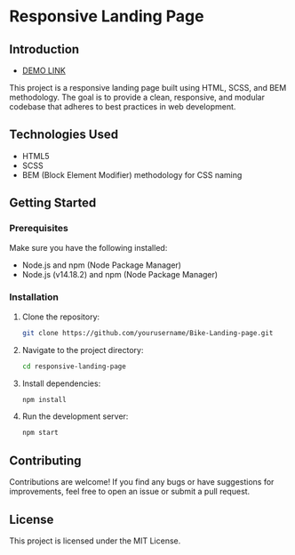 # Responsive Landing Page

## Introduction

- [DEMO LINK](https://D-Kondratiev.github.io/Bike-Landing-page/)

This project is a responsive landing page built using HTML, SCSS, and BEM methodology. The goal is to provide a clean, responsive, and modular codebase that adheres to best practices in web development.

## Technologies Used
- HTML5
- SCSS 
- BEM (Block Element Modifier) methodology for CSS naming
## Getting Started
### Prerequisites

Make sure you have the following installed:

- Node.js and npm (Node Package Manager)
- Node.js (v14.18.2) and npm (Node Package Manager)

### Installation

1. Clone the repository:
   ```sh
   git clone https://github.com/yourusername/Bike-Landing-page.git
   ```
2. Navigate to the project directory:
   ```sh
   cd responsive-landing-page
   ```
3. Install dependencies:
   ```sh
   npm install
   ```
4. Run the development server:
   ```sh
   npm start
   ```
## Contributing
Contributions are welcome! If you find any bugs or have suggestions for improvements, feel free to open an issue or submit a pull request.
## License
This project is licensed under the MIT License.

